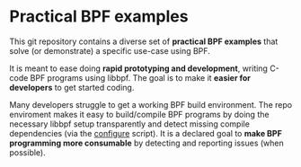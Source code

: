# Practical BPF examples

This git repository contains a diverse set of **practical BPF examples** that
solve (or demonstrate) a specific use-case using BPF.

It is meant to ease doing **rapid prototyping and development**, writing C-code
BPF programs using libbpf.  The goal is to make it **easier for developers** to
get started coding.

Many developers struggle to get a working BPF build environment.  The repo
enviroment makes it easy to build/compile BPF programs by doing the necessary
libbpf setup transparently and detect missing compile dependencies (via the
[configure](configure) script). It is a declared goal to **make BPF programming
more consumable** by detecting and reporting issues (when possible).
